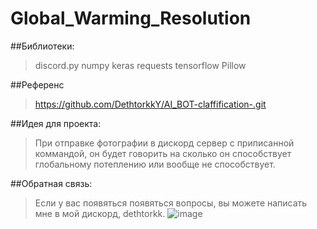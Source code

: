 # Global_Warming_Resolution

##Библиотеки:
>discord.py
>numpy
>keras
>requests
>tensorflow 
>Pillow

##Референс
>https://github.com/DethtorkkY/AI_BOT-claffification-.git
 
##Идея для проекта:
>При отправке фотографии в дискорд сервер с приписанной коммандой, он будет говорить на сколько он способствует глобальному потеплению или вообще не способствует.


##Обратная связь:
>Если у вас появяться появяться вопросы, вы можете написать мне в мой дискорд, dethtorkk.
>![image](https://github.com/DethtorkkY/Global_Warming_Resolution/assets/138982852/1fde3bbf-e11b-4f4e-b577-600f39ce3370)
